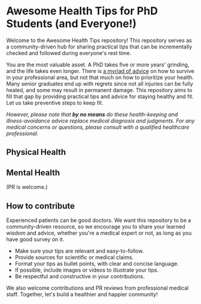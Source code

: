 # Awesome Health Tips for PhD Students (and Everyone!)
Welcome to the Awesome Health Tips repository! This repository serves as a community-driven hub for sharing practical tips that can be incrementally checked and followed during everyone's rest time. 

You are the most valuable asset. A PhD takes five or more years' grinding, and the life takes even longer. There is [a myriad of advice](https://github.com/pliang279/awesome-phd-advice) on how to survive in your professional area, but not that much on how to prioritize your health. Many senior graduates end up with regrets since not all injuries can be fully healed, and some may result in permanent damage. This repository aims to fill that gap by providing practical tips and advice for staying healthy and fit. Let us take preventive steps to keep fit.

*However, please note that **by no means** do these health-keeping and illness-avoidance advice replace medical diagnosis and judgments. For any medical concerns or questions, please consult with a qualified healthcare professional.*

## Physical Health

## Mental Health
(PR is welcome.)

## How to contribute
Experienced patients can be good doctors. We want this repository to be a community-driven resource, so we encourage you to share your learned wisdom and advice, whether you're a medical expert or not, as long as you have good survey on it. 

- Make sure your tips are relevant and easy-to-follow. 
- Provide sources for scientific or medical claims.
- Format your tips as bullet points, with clear and concise language.
- If possible, include images or videos to illustrate your tips.
- Be respectful and constructive in your contributions.

We also welcome contributions and PR reviews from professional medical staff. Together, let's build a healthier and happier community!

